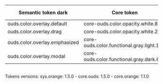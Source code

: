 | **Semantic token dark** | **Core token** | **Color** | **Raw value** | **Comment** |
| --- | --- | --- | --- | --- |
| ouds.color.overlay.default | core-ouds.color.opacity.white.80 | <div style="width:10px; height:10px; background-color:#ffffff14; border: 1px solid #000000;"></div> | #ffffff14 |  |
| ouds.color.overlay.drag | core-ouds.color.opacity.white.200 | <div style="width:10px; height:10px; background-color:#ffffff33; border: 1px solid #000000;"></div> | #ffffff33 |  |
| ouds.color.overlay.emphasized | core-ouds.color.functional.gray.light.160 | <div style="width:10px; height:10px; background-color:#eeeeee; border: 1px solid #000000;"></div> | #eeeeee |  |
| ouds.color.overlay.modal | core-ouds.color.functional.gray.dark.640 | <div style="width:10px; height:10px; background-color:#333333; border: 1px solid #000000;"></div> | #333333 |  |

<br>Tokens versions: sys.orange: 1.5.0 - core.ouds: 1.5.0 - core.orange: 1.1.0